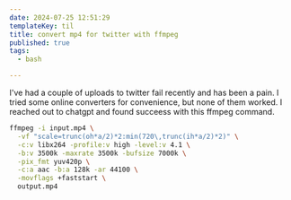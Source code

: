 ```yaml
---
date: 2024-07-25 12:51:29
templateKey: til
title: convert mp4 for twitter with ffmpeg
published: true
tags:
  - bash

---
```


I've had a couple of uploads to twitter fail recently and has been a pain.  I
tried some online converters for convenience, but none of them worked.  I
reached out to chatgpt and found succeess with this ffmpeg command.

``` bash
ffmpeg -i input.mp4 \
  -vf "scale=trunc(oh*a/2)*2:min(720\,trunc(ih*a/2)*2)" \
  -c:v libx264 -profile:v high -level:v 4.1 \
  -b:v 3500k -maxrate 3500k -bufsize 7000k \
  -pix_fmt yuv420p \
  -c:a aac -b:a 128k -ar 44100 \
  -movflags +faststart \
  output.mp4
```
